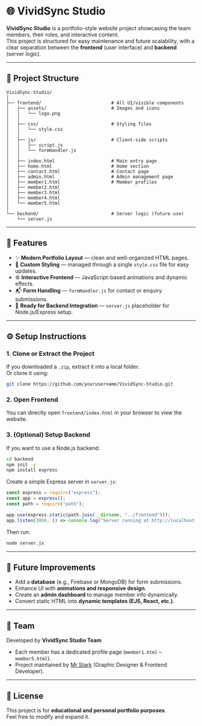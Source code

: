 # 🌐 VividSync Studio

**VividSync Studio** is a portfolio-style website project showcasing the team members, their roles, and interactive content.  
This project is structured for easy maintenance and future scalability, with a clear separation between the **frontend** (user interface) and **backend** (server logic).

---

## 📁 Project Structure

```
VividSync-Studio/
│
├── frontend/                          # All UI/visible components
│   ├── assets/                        # Images and icons
│   │   └── logo.png
│   │
│   ├── css/                           # Styling files
│   │   └── style.css
│   │
│   ├── js/                            # Client-side scripts
│   │   ├── script.js
│   │   └── formHandler.js
│   │
│   ├── index.html                     # Main entry page
│   ├── home.html                      # Home section
│   ├── contact.html                   # Contact page
│   ├── admin.html                     # Admin management page
│   ├── member1.html                   # Member profiles
│   ├── member2.html
│   ├── member3.html
│   ├── member4.html
│   └── member5.html
│
└── backend/                           # Server logic (future use)
    └── server.js
```

---

## 🚀 Features

- ✨ **Modern Portfolio Layout** — clean and well-organized HTML pages.  
- 🎨 **Custom Styling** — managed through a single `style.css` file for easy updates.  
- ⚙️ **Interactive Frontend** — JavaScript-based animations and dynamic effects.  
- 📬 **Form Handling** — `formHandler.js` for contact or enquiry submissions.  
- 🔧 **Ready for Backend Integration** — `server.js` placeholder for Node.js/Express setup.

---

## ⚙️ Setup Instructions

### 1. Clone or Extract the Project
If you downloaded a `.zip`, extract it into a local folder.  
Or clone it using:
```bash
git clone https://github.com/yourusername/VividSync-Studio.git
```

### 2. Open Frontend
You can directly open `frontend/index.html` in your browser to view the website.

### 3. (Optional) Setup Backend
If you want to use a Node.js backend:

```bash
cd backend
npm init -y
npm install express
```

Create a simple Express server in `server.js`:
```js
const express = require("express");
const app = express();
const path = require("path");

app.use(express.static(path.join(__dirname, "../frontend")));
app.listen(3000, () => console.log("Server running at http://localhost:3000"));
```

Then run:
```bash
node server.js
```

---

## 🧠 Future Improvements

- Add a **database** (e.g., Firebase or MongoDB) for form submissions.  
- Enhance UI with **animations and responsive design**.  
- Create an **admin dashboard** to manage member info dynamically.  
- Convert static HTML into **dynamic templates (EJS, React, etc.)**.

---

## 👥 Team

Developed by **VividSync Studio Team**  
- Each member has a dedicated profile page (`member1.html` – `member5.html`).  
- Project maintained by [Mr Stark](https://github.com/yourusername) (Graphic Designer & Frontend Developer).  

---

## 📜 License

This project is for **educational and personal portfolio purposes**.  
Feel free to modify and expand it.

